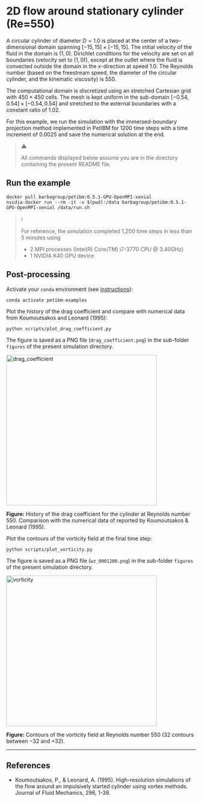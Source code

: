 # 2D flow around stationary cylinder (Re=550)

A circular cylinder of diameter $D=1.0$ is placed at the center of a two-dimensional domain spanning $\left[ -15, 15 \right] \times \left[ -15, 15 \right]$.
The initial velocity of the fluid in the domain is $\left( 1, 0 \right)$.
Dirichlet conditions for the velocity are set on all boundaries (velocity set to $\left( 1, 0 \right)$), except at the outlet where the fluid is convected outside the domain in the $x$-direction at speed $1.0$.
The Reynolds number (based on the freestream speed, the diameter of the circular cylinder, and the kinematic viscosity) is $550$.

The computational domain is discretized using an stretched Cartesian grid with $450 \times 450$ cells.
The mesh is kept uniform in the sub-domain $\left[ -0.54, 0.54 \right] \times \left[ -0.54, 0.54 \right]$ and stretched to the external boundaries with a constant ratio of $1.02$.

For this example, we run the simulation with the immersed-boundary projection method implemented in PetIBM for $1200$ time steps with a time increment of $0.0025$ and save the numerical solution at the end.

> :warning:
>
> All commands displayed below assume you are in the directory containing the present README file.

## Run the example

```shell
docker pull barbagroup/petibm:0.5.1-GPU-OpenMPI-xenial
nvidia-docker run --rm -it -v $(pwd):/data barbagroup/petibm:0.5.1-GPU-OpenMPI-xenial /data/run.sh
```

> :information_source:
>
> For reference, the simulation completed 1,200 time steps in less than 5 minutes using
>
> * 2 MPI processes (Intel(R) Core(TM) i7-3770 CPU @ 3.40GHz)
> * 1 NVIDIA K40 GPU device

## Post-processing

Activate your `conda` environment (see [instructions](../../../README.md)):

```shell
conda activate petibm-examples
```

Plot the history of the drag coefficient and compare with numerical data from Koumoutsakos and Leonard (1995):

```shell
python scripts/plot_drag_coefficient.py
```

The figure is saved as a PNG file (`drag_coefficient.png`) in the sub-folder `figures` of the present simulation directory.

<img src="figures/drag_coefficient.png" alt="drag_coefficient" width="400">

**Figure:** History of the drag coefficient for the cylinder at Reynolds number $550$. Comparison with the numerical data of reported by Koumoutsakos & Leonard (1995).

Plot the contours of the vorticity field at the final time step:

```shell
python scripts/plot_vorticity.py
```

The figure is saved as a PNG file (`wz_0001200.png`) in the sub-folder `figures` of the present simulation directory.

<img src="figures/wz_0001200.png" alt="vorticity" width="400">

**Figure:** Contours of the vorticity field at Reynolds number $550$ ($32$ contours between $-32$ and $+32$).

---

## References

* Koumoutsakos, P., & Leonard, A. (1995). High-resolution simulations of the flow around an impulsively started cylinder using vortex methods. Journal of Fluid Mechanics, 296, 1-38.
